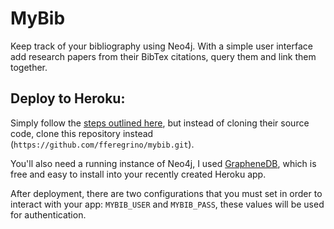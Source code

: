 # MyBib

Keep track of your bibliography using Neo4j. With a simple user interface add research papers from their BibTex citations, query them and link them together.

## Deploy to Heroku:

Simply follow the [steps outlined here](https://devcenter.heroku.com/articles/getting-started-with-python#deploy-the-app), but instead of cloning their source code, clone this repository instead (`https://github.com/fferegrino/mybib.git`).  

You'll also need a running instance of Neo4j, I used [GrapheneDB](https://elements.heroku.com/addons/graphenedb), which is free and easy to install into your recently created Heroku app.  

After deployment, there are two configurations that you must set in order to interact with your app: `MYBIB_USER` and `MYBIB_PASS`, these values will be used for authentication.
